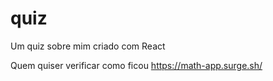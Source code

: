 # quiz
Um quiz sobre mim criado com React

Quem quiser verificar como ficou
https://math-app.surge.sh/
